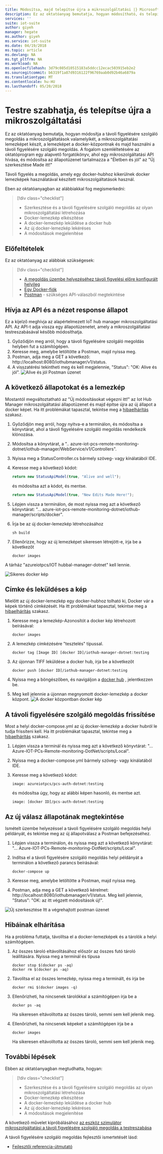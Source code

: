 ```yaml
---
title: Módosítsa, majd telepítse újra a mikroszolgáltatási |} Microsoft Docs
description: Ez az oktatóanyag bemutatja, hogyan módosítható, és telepítse újra a mikroszolgáltatási távoli felügyelete
services: ''
suite: iot-suite
author: giyeh
manager: hegate
ms.author: giyeh
ms.service: iot-suite
ms.date: 04/19/2018
ms.topic: article
ms.devlang: NA
ms.tgt_pltfrm: NA
ms.workload: NA
ms.openlocfilehash: 3d79c085d10515183a5ddcc12ecac503915eb2e2
ms.sourcegitcommit: b6319f1a87d9316122f96769aab0d92b46a6879a
ms.translationtype: MT
ms.contentlocale: hu-HU
ms.lasthandoff: 05/20/2018
---
```

# <a name="customize-and-redeploy-a-microservice"></a>Testre szabhatja, és telepítse újra a mikroszolgáltatási

Ez az oktatóanyag bemutatja, hogyan módosítja a távoli figyelésére szolgáló megoldás a mikroszolgáltatások valamelyikét, a mikroszolgáltatási lemezképet készít, a lemezképet a docker-központnak és majd használni a távoli figyelésére szolgáló megoldás. A fogalom szemléltetésére az oktatóprogram egy alapvető forgatókönyv, ahol egy mikroszolgáltatási API hívása, és módosítsa az állapotüzenet tartalmazza a "Életben és jól" az "Új szerkesztése Made itt!"

Távoli figyelés a megoldás, amely egy docker-hubhoz kikerülnek docker lemezképek használatával készített mikroszolgáltatások használ. 

Eben az oktatóanyagban az alábbiakkal fog megismerkedni:

>[!div class="checklist"]
> * Szerkesztése és a távoli figyelésére szolgáló megoldás az olyan mikroszolgáltatási létrehozása
> * Docker-lemezkép elkészítése
> * A docker-lemezkép leküldése a docker hub
> * Az új docker-lemezkép lekéréses
> * A módosítások megjelenítése 

## <a name="prerequisites"></a>Előfeltételek

Ez az oktatóanyag az alábbiak szükségesek:

>[!div class="checklist"]
> * [A megoldás üzembe helyezéséhez távoli figyelési előre konfigurált helyileg](iot-accelerators-remote-monitoring-deploy-local.md)
> * [Egy Docker-fiók](https://hub.docker.com/)
> * [Postman](https://www.getpostman.com/) - szükséges API-válaszból megtekintése

## <a name="call-the-api-and-view-response-status"></a>Hívja az API és a nézet response állapot

Ez a kijelző meghívja az alapértelmezett IoT hub manager mikroszolgáltatási API. Az API-t adja vissza egy állapotüzenetet, amely a mikroszolgáltatási testreszabásával később módosíthatja.

1. Győződjön meg arról, hogy a távoli figyelésére szolgáló megoldás helyben fut a számítógépen.
2. Keresse meg, amelybe letöltötte a Postman, majd nyissa meg.
3. Postman, adja meg a GET a következő: http://localhost:8080/iothubmanager/v1/status.
4. A visszatérési tekintheti meg és kell megjelennie, "Status": "OK: Alive és jól".
![Alive és jól Postman üzenet](./media/iot-accelerators-microservices-example/postman-alive-well.png)

## <a name="change-the-status-and-build-the-image"></a>A következő állapotokat és a lemezkép

Mostantól megváltoztatható az "Új módosításokat végezni itt!" az Iot Hub Manager mikroszolgáltatási állapotüzenet és majd építse újra az új állapot a docker képet. Ha itt problémákat tapasztal, tekintse meg a [hibaelhárítás](#Troubleshoot) szakasz.

1. Győződjön meg arról, hogy nyitva-e a terminálon, és módosítsa a könyvtárat, ahol a távoli figyelésére szolgáló megoldás rendelkezik klónozása. 
2. Módosítsa a könyvtárat, a ".. azure-iot-pcs-remote-monitoring-dotnet/iothub-manager/WebService/v1/Controllers".
3. Nyissa meg a StatusController.cs bármely szöveg- vagy kínálatából IDE. 
4. Keresse meg a következő kódot:

    ```javascript
    return new StatusApiModel(true, "Alive and well");
    ```

    és módosítsa azt a kódot, és mentse.

    ```javascript
    return new StatusApiModel(true, "New Edits Made Here!");
    ```

5. Lépjen vissza a terminálon, de most nyissa meg azt a következő könyvtárat: "... azure-iot-pcs-remote-monitoring-dotnet/iothub-manager/scripts/docker".
6. Írja be az új docker-lemezkép létrehozásához

    ```cmd/sh
    sh build
    ```

7. Ellenőrizze, hogy az új lemezképet sikeresen létrejött-e, írja be a következőt

    ```cmd/sh
    docker images 
    ```

A tárház "azureiotpcs/IOT hubbal-manager-dotnet" kell lennie.

![Sikeres docker kép](./media/iot-accelerators-microservices-example/successful-docker-image.png)

## <a name="tag-and-push-the-image"></a>Címke és leküldéses a kép
Mielőtt az új docker-lemezkép egy docker-hubhoz tolható ki, Docker vár a képek történő címkézését. Ha itt problémákat tapasztal, tekintse meg a [hibaelhárítás](#Troubleshoot) szakasz.

1. Keresse meg a lemezkép-Azonosítót a docker kép létrehozott beírásával:

    ```cmd/sh
    docker images
    ```

2. A lemezkép címkézésére "tesztelés" típussal.

    ```cmd/sh
    docker tag [Image ID] [docker ID]/iothub-manager-dotnet:testing 
    ```

3. Az újonnan TIFF leküldése a docker hub, írja be a következőt

    ```cmd/sh
    docker push [docker ID]/iothub-manager-dotnet:testing
    ```

4. Nyissa meg a böngészőben, és navigáljon a [docker hub](https://hub.docker.com/) , jelentkezzen be.
5. Meg kell jelennie a újonnan megnyomott docker-lemezkép a docker központ.
![A docker központban docker kép](./media/iot-accelerators-microservices-example/docker-image-in-docker-hub.png)

## <a name="update-your-remote-monitoring-solution"></a>A távoli figyelésére szolgáló megoldás frissítése
Most a helyi docker-compose.yml az új docker-lemezkép a docker hubról le tudja frissíteni kell. Ha itt problémákat tapasztal, tekintse meg a [hibaelhárítás](#Troubleshoot) szakasz.

1. Lépjen vissza a terminál és nyissa meg azt a következő könyvtárat: "... Azure-IOT-PCs-Remote-monitoring-DotNet/scripts/Local".
2. Nyissa meg a docker-compose.yml bármely szöveg- vagy kínálatából IDE.
3. Keresse meg a következő kódot:

    ```docker
    image: azureiotpcs/pcs-auth-dotnet:testing
    ```

    és módosítsa úgy, hogy az alábbi képen hasonló, és mentse azt.

    ```cmd/sh
    image: [docker ID]/pcs-auth-dotnet:testing
    ```

## <a name="view-the-new-response-status"></a>Az új válasz állapotának megtekintése
Ismételt üzembe helyezéssel a távoli figyelésére szolgáló megoldás helyi példányát, és tekintse meg az új állapotválasz a Postman befejezéséhez.

1. Lépjen vissza a terminálon, és nyissa meg azt a következő könyvtárat: "... Azure-IOT-PCs-Remote-monitoring-DotNet/scripts/Local".
2. Indítsa el a távoli figyelésére szolgáló megoldás helyi példányát a terminálon a következő parancs beírásával:

    ```cmd/sh
    docker-compose up
    ```

3. Keresse meg, amelybe letöltötte a Postman, majd nyissa meg.
4. Postman, adja meg a GET a következő kérelmet: http://localhost:8080/iothubmanager/v1/status. Meg kell jelennie, "Status": "OK: az itt végzett módosítások új!".

![Új szerkesztése Itt a végrehajtott postman üzenet](./media/iot-accelerators-microservices-example/new-postman-message.png)

## <a name="Troubleshoot"></a>Hibáinak elhárítása

Ha a probléma futtatja, távolítsa el a docker-lemezképek és a tárolók a helyi számítógépen.

1. Az összes tároló eltávolításához először az összes futó tároló leállítására. Nyissa meg a terminál és típusa

    ```cmd/sh
    docker stop $(docker ps -aq)
    docker rm $(docker ps -aq)
    ```
    
2. Távolítsa el az összes lemezkép, nyissa meg a terminált, és írja be 

    ```cmd/sh
    docker rmi $(docker images -q)
    ```

3. Ellenőrizheti, ha nincsenek tárolókkal a számítógépen írja be a

    ```cmd/sh
    docker ps -aq 
    ```

    Ha sikeresen eltávolította az összes tároló, semmi sem kell jelenik meg.

4. Ellenőrizheti, ha nincsenek képeket a számítógépen írja be a

    ```cmd/sh
    docker images
    ```

    Ha sikeresen eltávolította az összes tároló, semmi sem kell jelenik meg.

## <a name="next-steps"></a>További lépések

Ebben az oktatóanyagban megtudhatta, hogyan:

<!-- Repeat task list from intro -->
>[!div class="checklist"]
> * Szerkesztése és a távoli figyelésére szolgáló megoldás az olyan mikroszolgáltatási létrehozása
> * Docker-lemezkép elkészítése
> * A docker-lemezkép leküldése a docker hub
> * Az új docker-lemezkép lekéréses
> * A módosítások megjelenítése 

A következő művelet kipróbálásához [az eszköz szimulátor mikroszolgáltatási a távoli figyelésére szolgáló megoldás a testreszabása](iot-accelerators-remote-monitoring-test.md)

A távoli figyelésére szolgáló megoldás fejlesztői ismertetését lásd:

* [Fejlesztői referencia-útmutató](https://github.com/Azure/azure-iot-pcs-remote-monitoring-dotnet/wiki/Developer-Reference-Guide)
<!-- Next tutorials in the sequence -->

